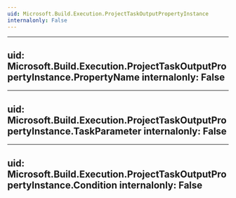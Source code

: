 ```yaml
---
uid: Microsoft.Build.Execution.ProjectTaskOutputPropertyInstance
internalonly: False
---
```


---
uid: Microsoft.Build.Execution.ProjectTaskOutputPropertyInstance.PropertyName
internalonly: False
---

---
uid: Microsoft.Build.Execution.ProjectTaskOutputPropertyInstance.TaskParameter
internalonly: False
---

---
uid: Microsoft.Build.Execution.ProjectTaskOutputPropertyInstance.Condition
internalonly: False
---
